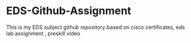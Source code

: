 # EDS-Github-Assignment
This is my EDS subject github repository based on cisco certificates, eds lab assignment , preskill video
